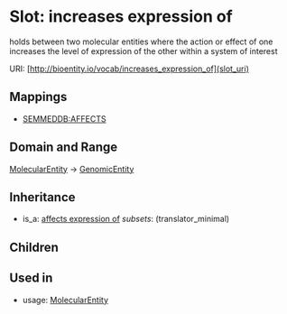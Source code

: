 # Slot: increases expression of


holds between two molecular entities where the action or effect of one increases the level of expression of the other within a system of interest

URI: [http://bioentity.io/vocab/increases_expression_of](slot_uri)
## Mappings

 * [SEMMEDDB:AFFECTS](http://purl.obolibrary.org/obo/SEMMEDDB_AFFECTS)
## Domain and Range

[MolecularEntity](MolecularEntity.md) -> [GenomicEntity](GenomicEntity.md)
## Inheritance

 *  is_a: [affects expression of](affects_expression_of.md) *subsets*: (translator_minimal)
## Children

## Used in

 *  usage: [MolecularEntity](MolecularEntity.md)
